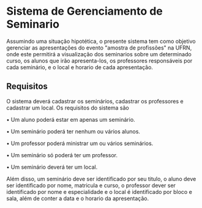 # Sistema de Gerenciamento de Seminario
Assumindo uma situação hipotética, o presente sistema tem como objetivo gerenciar as apresentações do evento "amostra de profissões" na UFRN, onde este permitirá a visualização
dos seminarios sobre um determinado curso, os alunos que irão apresenta-los, os professores responsáveis por cada seminário, e o local e horario de cada apresentação.
## Requisitos
O sistema deverá cadastrar os seminários,  cadastrar os professores e cadastrar um local. Os requisitos do sistema são 

•	Um aluno poderá estar em apenas um seminário. 

•	Um seminário poderá ter nenhum ou vários alunos.

•	Um professor poderá ministrar um ou vários seminários.

•	Um seminário só poderá ter um professor. 

•	Um seminário deverá ter um local.

Além disso, um seminário deve ser identificado por seu titulo, o aluno deve ser identificado por nome, matricula e curso, o professor dever ser identificado por nome e 
especialidade e o local é identificado por bloco e sala, além de conter a data e o horario da apresentação. 



